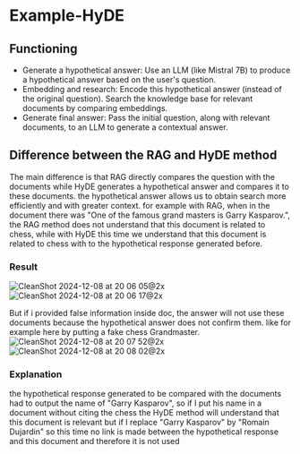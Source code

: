 # Example-HyDE

## Functioning
- Generate a hypothetical answer:
Use an LLM (like Mistral 7B) to produce a hypothetical answer based on the user's question.
- Embedding and research:
Encode this hypothetical answer (instead of the original question).
Search the knowledge base for relevant documents by comparing embeddings.
- Generate final answer:
Pass the initial question, along with relevant documents, to an LLM to generate a contextual answer.

## Difference between the RAG and HyDE method
The main difference is that RAG directly compares the question with the documents while HyDE generates a hypothetical answer and compares it to these documents. the hypothetical answer allows us to obtain search more efficiently and with greater context.
for example with RAG, when in the document there was "One of the famous grand masters is Garry Kasparov.", the RAG method does not understand that this document is related to chess, while with HyDE this time we understand that this document is related to chess with to the hypothetical response generated before.

### Result
![CleanShot 2024-12-08 at 20 06 05@2x](https://github.com/user-attachments/assets/bb12fa11-0dd2-4f97-96ba-6d7d741b4d50)
![CleanShot 2024-12-08 at 20 06 17@2x](https://github.com/user-attachments/assets/9656aacd-02ed-4b43-b287-11e65ecb4889)

But if i provided false information inside doc, the answer will not use these documents because the hypothetical answer does not confirm them. like for example here by putting a fake chess Grandmaster.
![CleanShot 2024-12-08 at 20 07 52@2x](https://github.com/user-attachments/assets/d8f12410-4ab0-4897-b8a5-097c77f1157b)
![CleanShot 2024-12-08 at 20 08 02@2x](https://github.com/user-attachments/assets/80521a86-157c-4767-8007-c6ba72688d85)

### Explanation
the hypothetical response generated to be compared with the documents had to output the name of "Garry Kasparov", so if I put his name in a document without citing the chess the HyDE method will understand that this document is relevant but if I replace "Garry Kasparov" by "Romain Dujardin" so this time no link is made between the hypothetical response and this document and therefore it is not used
